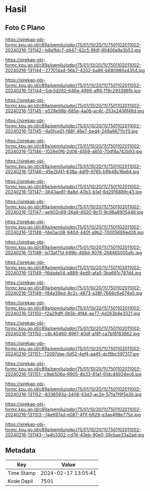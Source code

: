# Hasil

## Foto C Plano

https://sirekap-obj-formc.kpu.go.id/c89a/pemilu/pdpr/75/01/10/20/11/7501102011002-20240216-131142--b8a1fdc7-d447-42c5-8fdf-90406a9a3b53.jpg

https://sirekap-obj-formc.kpu.go.id/c89a/pemilu/pdpr/75/01/10/20/11/7501102011002-20240216-131144--277014a4-56b7-4202-ba86-b680986a4354.jpg

https://sirekap-obj-formc.kpu.go.id/c89a/pemilu/pdpr/75/01/10/20/11/7501102011002-20240216-131144--5dc5d262-646a-4966-aff4-f19c293396fb.jpg

https://sirekap-obj-formc.kpu.go.id/c89a/pemilu/pdpr/75/01/10/20/11/7501102011002-20240216-131145--e528e98b-685e-4a0b-ac4c-253e2406f48d.jpg

https://sirekap-obj-formc.kpu.go.id/c89a/pemilu/pdpr/75/01/10/20/11/7501102011002-20240216-131145--4a5fce01-f88f-46e7-bed4-248a66711cf3.jpg

https://sirekap-obj-formc.kpu.go.id/c89a/pemilu/pdpr/75/01/10/20/11/7501102011002-20240216-131146--1028e0f6-2d06-4559-a855-70df8a742b93.jpg

https://sirekap-obj-formc.kpu.go.id/c89a/pemilu/pdpr/75/01/10/20/11/7501102011002-20240216-131146--45e2bf41-638a-4df9-9765-bffb48c16e64.jpg

https://sirekap-obj-formc.kpu.go.id/c89a/pemilu/pdpr/75/01/10/20/11/7501102011002-20240216-131147--3643ae81-8a8d-40b3-b1a1-6d2916889c43.jpg

https://sirekap-obj-formc.kpu.go.id/c89a/pemilu/pdpr/75/01/10/20/11/7501102011002-20240216-131147--ae902c69-26a9-4820-8c11-9c96a8905446.jpg

https://sirekap-obj-formc.kpu.go.id/c89a/pemilu/pdpr/75/01/10/20/11/7501102011002-20240216-131148--f4e0ac08-940d-440f-a9b2-70005689ed26.jpg

https://sirekap-obj-formc.kpu.go.id/c89a/pemilu/pdpr/75/01/10/20/11/7501102011002-20240216-131148--b73af71d-b99b-468d-9076-268465005afc.jpg

https://sirekap-obj-formc.kpu.go.id/c89a/pemilu/pdpr/75/01/10/20/11/7501102011002-20240216-131149--f6dada54-a889-4ed9-afa5-3ba661c787d4.jpg

https://sirekap-obj-formc.kpu.go.id/c89a/pemilu/pdpr/75/01/10/20/11/7501102011002-20240216-131149--f84e39ed-8c2c-4873-a38f-7668c6e674e5.jpg

https://sirekap-obj-formc.kpu.go.id/c89a/pemilu/pdpr/75/01/10/20/11/7501102011002-20240216-131150--f2a29dff-0b5b-4f44-ae77-4d263b8e3321.jpg

https://sirekap-obj-formc.kpu.go.id/c89a/pemilu/pdpr/75/01/10/20/11/7501102011002-20240216-131150--c8c40460-8961-40df-a18f-ca7bf8163862.jpg

https://sirekap-obj-formc.kpu.go.id/c89a/pemilu/pdpr/75/01/10/20/11/7501102011002-20240216-131151--72097dae-0d52-4ef4-aa45-dcf6bc597317.jpg

https://sirekap-obj-formc.kpu.go.id/c89a/pemilu/pdpr/75/01/10/20/11/7501102011002-20240216-131151--c9eb506a-9905-4b33-81a1-61dc46924ec6.jpg

https://sirekap-obj-formc.kpu.go.id/c89a/pemilu/pdpr/75/01/10/20/11/7501102011002-20240216-131152--8336593a-3408-43d3-ac2e-57fa7f9f5e2b.jpg

https://sirekap-obj-formc.kpu.go.id/c89a/pemilu/pdpr/75/01/10/20/11/7501102011002-20240216-131153--74e697ad-e087-4f1f-b929-e3ae499e775e.jpg

https://sirekap-obj-formc.kpu.go.id/c89a/pemilu/pdpr/75/01/10/20/11/7501102011002-20240216-131143--1a4b3302-cd76-43eb-90e0-39cbae33a2ad.jpg


## Metadata

| Key        | Value               |
| ---------- | ------------------- |
| Time Stamp | 2024-02-17 13:05:41 |
| Kode Dapil | 7501                |



